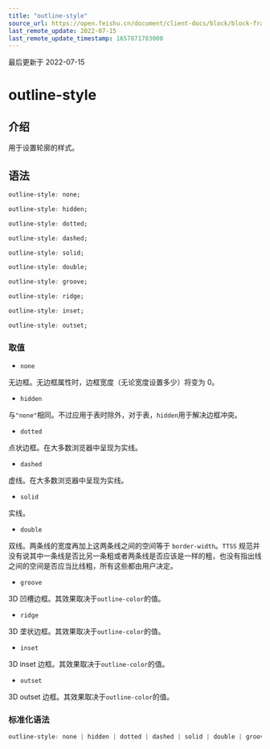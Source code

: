 ```yaml
---
title: "outline-style"
source_url: https://open.feishu.cn/document/client-docs/block/block-frame/code-components-and-structure/view-layer/ttss/attributes/box-model/outline-style
last_remote_update: 2022-07-15
last_remote_update_timestamp: 1657871783000
---
```

最后更新于 2022-07-15

# outline-style

## 介绍

用于设置轮廓的样式。

## 语法

```css
outline-style: none;

outline-style: hidden;

outline-style: dotted;

outline-style: dashed;

outline-style: solid;

outline-style: double;

outline-style: groove;

outline-style: ridge;

outline-style: inset;

outline-style: outset;
```

### 取值

-   `none`

无边框。无边框属性时，边框宽度（无论宽度设置多少）将变为 0。

-   `hidden`

与`"none"`相同。不过应用于表时除外，对于表，`hidden`用于解决边框冲突。

-   `dotted`

点状边框。在大多数浏览器中呈现为实线。

-   `dashed`

虚线。在大多数浏览器中呈现为实线。

-   `solid`

实线。

-   `double`

双线。两条线的宽度再加上这两条线之间的空间等于 `border-width`。`TTSS` 规范并没有说其中一条线是否比另一条粗或者两条线是否应该是一样的粗，也没有指出线之间的空间是否应当比线粗，所有这些都由用户决定。

-   `groove`

3D 凹槽边框。其效果取决于`outline-color`的值。

-   `ridge`

3D 垄状边框。其效果取决于`outline-color`的值。

-   `inset`

3D inset 边框。其效果取决于`outline-color`的值。

-   `outset`

3D outset 边框。其效果取决于`outline-color`的值。

### 标准化语法

```css
outline-style: none | hidden | dotted | dashed | solid | double | groove | ridge | inset | outset
```

